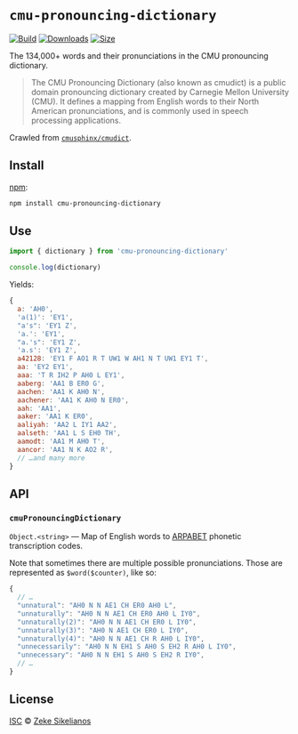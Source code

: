 # `cmu-pronouncing-dictionary`

[![Build][build-badge]][build]
[![Downloads][downloads-badge]][downloads]
[![Size][size-badge]][size]

The 134,000+ words and their pronunciations in the CMU pronouncing dictionary.

> The CMU Pronouncing Dictionary (also known as cmudict) is a public domain
> pronouncing dictionary created by Carnegie Mellon University (CMU).
> It defines a mapping from English words to their North American
> pronunciations, and is commonly used in speech processing applications.

Crawled from [`cmusphinx/cmudict`][cmudict].

## Install

[npm][]:

```sh
npm install cmu-pronouncing-dictionary
```

## Use

```js
import { dictionary } from 'cmu-pronouncing-dictionary'

console.log(dictionary)
```

Yields:

```js
{
  a: 'AH0',
  'a(1)': 'EY1',
  "a's": 'EY1 Z',
  'a.': 'EY1',
  "a.'s": 'EY1 Z',
  'a.s': 'EY1 Z',
  a42128: 'EY1 F AO1 R T UW1 W AH1 N T UW1 EY1 T',
  aa: 'EY2 EY1',
  aaa: 'T R IH2 P AH0 L EY1',
  aaberg: 'AA1 B ER0 G',
  aachen: 'AA1 K AH0 N',
  aachener: 'AA1 K AH0 N ER0',
  aah: 'AA1',
  aaker: 'AA1 K ER0',
  aaliyah: 'AA2 L IY1 AA2',
  aalseth: 'AA1 L S EH0 TH',
  aamodt: 'AA1 M AH0 T',
  aancor: 'AA1 N K AO2 R',
  // …and many more
}
```

## API

### `cmuPronouncingDictionary`

`Object.<string>` — Map of English words to [ARPABET][] phonetic transcription
codes.

Note that sometimes there are multiple possible pronunciations.
Those are represented as `$word($counter)`, like so:

```js
{
  // …
  "unnatural": "AH0 N N AE1 CH ER0 AH0 L",
  "unnaturally": "AH0 N N AE1 CH ER0 AH0 L IY0",
  "unnaturally(2)": "AH0 N N AE1 CH ER0 L IY0",
  "unnaturally(3)": "AH0 N AE1 CH ER0 L IY0",
  "unnaturally(4)": "AH0 N N AE1 CH R AH0 L IY0",
  "unnecessarily": "AH0 N N EH1 S AH0 S EH2 R AH0 L IY0",
  "unnecessary": "AH0 N N EH1 S AH0 S EH2 R IY0",
  // …
}
```

## License

[ISC][license] © [Zeke Sikelianos][author]

<!-- Definition -->

[build-badge]: https://img.shields.io/travis/words/cmu-pronouncing-dictionary.svg

[build]: https://travis-ci.org/words/cmu-pronouncing-dictionary

[downloads-badge]: https://img.shields.io/npm/dm/cmu-pronouncing-dictionary.svg

[downloads]: https://www.npmjs.com/package/cmu-pronouncing-dictionary

[size-badge]: https://img.shields.io/bundlephobia/minzip/cmu-pronouncing-dictionary.svg

[size]: https://bundlephobia.com/result?p=cmu-pronouncing-dictionary

[npm]: https://docs.npmjs.com/cli/install

[license]: license

[author]: http://zeke.sikelianos.com

[cmudict]: https://github.com/cmusphinx/cmudict

[arpabet]: https://en.wikipedia.org/wiki/ARPABET
